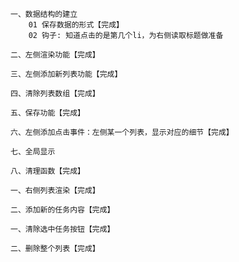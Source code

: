 <!-- 左侧列表 -->
    一、数据结构的建立
        01 保存数据的形式【完成】
        02 钩子: 知道点击的是第几个li，为右侧读取标题做准备

    二、左侧渲染功能【完成】

    三、左侧添加新列表功能【完成】

    四、清除列表数组【完成】

    五、保存功能【完成】

    六、左侧添加点击事件：左侧某一个列表，显示对应的细节【完成】

    七、全局显示

    八、清理函数【完成】

<!-- 右侧列表 -->
    一、右侧列表渲染【完成】

    二、添加新的任务内容【完成】

<!-- 两个按钮 -->
    一、清除选中任务按钮【完成】

    二、删除整个列表【完成】
